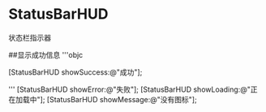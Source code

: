 # StatusBarHUD
状态栏指示器

##显示成功信息
'''objc

[StatusBarHUD showSuccess:@"成功"];

'''
      [StatusBarHUD showError:@"失败"];
      [StatusBarHUD showLoading:@"正在加载中"];
      [StatusBarHUD showMessage:@"没有图标"];
